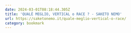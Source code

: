 ```yaml
---
date: 2024-03-01T08:18:44.305Z
title: 'QUALÈ MEGLIO, VERTICAL o RACE ? - SAKETO NEMO'
url: https://saketonemo.it/quale-meglio-vertical-o-race/
category: bookmark
---
```

